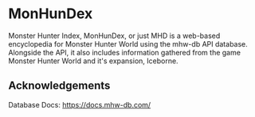 # MonHunDex

Monster Hunter Index, MonHunDex, or just MHD is a web-based encyclopedia for Monster Hunter World using the mhw-db API database. Alongside the API, it also includes information gathered from the game Monster Hunter World and it's expansion, Iceborne. 

## Acknowledgements
Database Docs: https://docs.mhw-db.com/
